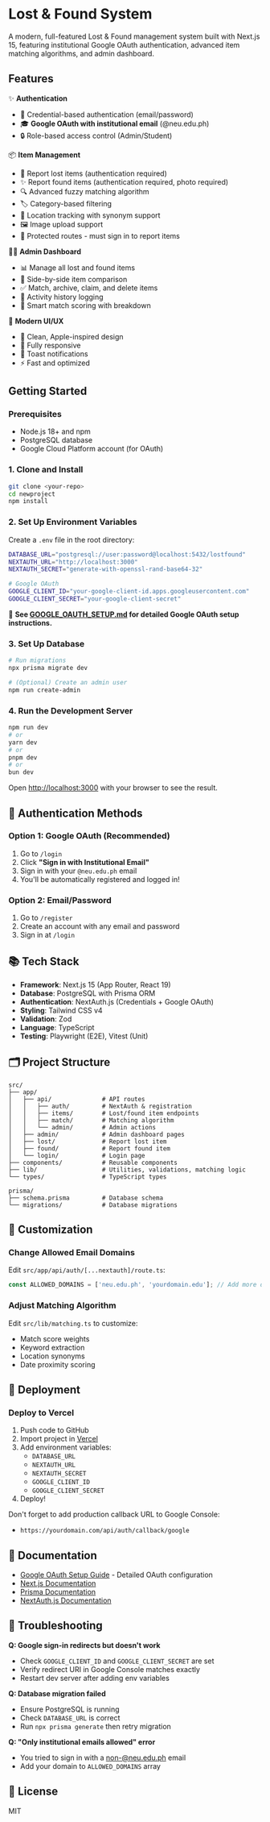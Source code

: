 # Lost & Found System

A modern, full-featured Lost & Found management system built with Next.js 15, featuring institutional Google OAuth authentication, advanced item matching algorithms, and admin dashboard.

## Features

✨ **Authentication**
- 🔐 Credential-based authentication (email/password)
- 🎓 **Google OAuth with institutional email** (@neu.edu.ph)
- 🔒 Role-based access control (Admin/Student)

📦 **Item Management**
- 📢 Report lost items (authentication required)
- ✨ Report found items (authentication required, photo required)
- 🔍 Advanced fuzzy matching algorithm
- 🏷️ Category-based filtering
- 📍 Location tracking with synonym support
- 🖼️ Image upload support
- 🔐 Protected routes - must sign in to report items

👨‍💼 **Admin Dashboard**
- 📊 Manage all lost and found items
- 🔄 Side-by-side item comparison
- ✅ Match, archive, claim, and delete items
- 📜 Activity history logging
- 🎯 Smart match scoring with breakdown

🎨 **Modern UI/UX**
- 🌟 Clean, Apple-inspired design
- 📱 Fully responsive
- 🔔 Toast notifications
- ⚡ Fast and optimized

## Getting Started

### Prerequisites

- Node.js 18+ and npm
- PostgreSQL database
- Google Cloud Platform account (for OAuth)

### 1. Clone and Install

```bash
git clone <your-repo>
cd newproject
npm install
```

### 2. Set Up Environment Variables

Create a `.env` file in the root directory:

```bash
DATABASE_URL="postgresql://user:password@localhost:5432/lostfound"
NEXTAUTH_URL="http://localhost:3000"
NEXTAUTH_SECRET="generate-with-openssl-rand-base64-32"

# Google OAuth
GOOGLE_CLIENT_ID="your-google-client-id.apps.googleusercontent.com"
GOOGLE_CLIENT_SECRET="your-google-client-secret"
```

📖 **See [GOOGLE_OAUTH_SETUP.md](./GOOGLE_OAUTH_SETUP.md) for detailed Google OAuth setup instructions.**

### 3. Set Up Database

```bash
# Run migrations
npx prisma migrate dev

# (Optional) Create an admin user
npm run create-admin
```

### 4. Run the Development Server

```bash
npm run dev
# or
yarn dev
# or
pnpm dev
# or
bun dev
```

Open [http://localhost:3000](http://localhost:3000) with your browser to see the result.

## 🔐 Authentication Methods

### Option 1: Google OAuth (Recommended)
1. Go to `/login`
2. Click **"Sign in with Institutional Email"**
3. Sign in with your `@neu.edu.ph` email
4. You'll be automatically registered and logged in!

### Option 2: Email/Password
1. Go to `/register`
2. Create an account with any email and password
3. Sign in at `/login`

## 📚 Tech Stack

- **Framework**: Next.js 15 (App Router, React 19)
- **Database**: PostgreSQL with Prisma ORM
- **Authentication**: NextAuth.js (Credentials + Google OAuth)
- **Styling**: Tailwind CSS v4
- **Validation**: Zod
- **Language**: TypeScript
- **Testing**: Playwright (E2E), Vitest (Unit)

## 🗂️ Project Structure

```
src/
├── app/
│   ├── api/              # API routes
│   │   ├── auth/         # NextAuth & registration
│   │   ├── items/        # Lost/found item endpoints
│   │   ├── match/        # Matching algorithm
│   │   └── admin/        # Admin actions
│   ├── admin/            # Admin dashboard pages
│   ├── lost/             # Report lost item
│   ├── found/            # Report found item
│   └── login/            # Login page
├── components/           # Reusable components
├── lib/                  # Utilities, validations, matching logic
└── types/                # TypeScript types

prisma/
├── schema.prisma         # Database schema
└── migrations/           # Database migrations
```

## 🔧 Customization

### Change Allowed Email Domains

Edit `src/app/api/auth/[...nextauth]/route.ts`:

```typescript
const ALLOWED_DOMAINS = ['neu.edu.ph', 'yourdomain.edu']; // Add more domains
```

### Adjust Matching Algorithm

Edit `src/lib/matching.ts` to customize:
- Match score weights
- Keyword extraction
- Location synonyms
- Date proximity scoring

## 🚀 Deployment

### Deploy to Vercel

1. Push code to GitHub
2. Import project in [Vercel](https://vercel.com)
3. Add environment variables:
   - `DATABASE_URL`
   - `NEXTAUTH_URL`
   - `NEXTAUTH_SECRET`
   - `GOOGLE_CLIENT_ID`
   - `GOOGLE_CLIENT_SECRET`
4. Deploy!

Don't forget to add production callback URL to Google Console:
- `https://yourdomain.com/api/auth/callback/google`

## 📖 Documentation

- [Google OAuth Setup Guide](./GOOGLE_OAUTH_SETUP.md) - Detailed OAuth configuration
- [Next.js Documentation](https://nextjs.org/docs)
- [Prisma Documentation](https://www.prisma.io/docs)
- [NextAuth.js Documentation](https://next-auth.js.org)

## 🐛 Troubleshooting

**Q: Google sign-in redirects but doesn't work**
- Check `GOOGLE_CLIENT_ID` and `GOOGLE_CLIENT_SECRET` are set
- Verify redirect URI in Google Console matches exactly
- Restart dev server after adding env variables

**Q: Database migration failed**
- Ensure PostgreSQL is running
- Check `DATABASE_URL` is correct
- Run `npx prisma generate` then retry migration

**Q: "Only institutional emails allowed" error**
- You tried to sign in with a non-@neu.edu.ph email
- Add your domain to `ALLOWED_DOMAINS` array

## 📝 License

MIT
